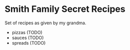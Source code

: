 # Smith Family Secret Recipes

Set of recipes as given by my grandma. 

* pizzas (TODO)
* sauces (TODO)
* spreads (TODO)
